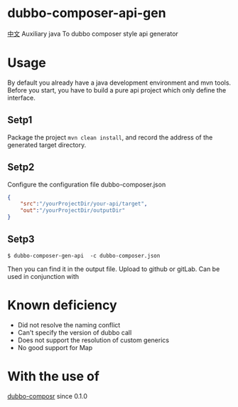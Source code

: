 # dubbo-composer-api-gen
[中文](Readme_CN.md)
Auxiliary java To dubbo composer style api generator

# Usage
By default you already have a java development environment and mvn tools. Before you start, you have to build a pure api project which only define the interface.

## Setp1
Package the project `mvn clean install`, and record the address of the generated target directory.

## Setp2
Configure the configuration file dubbo-composer.json
```json
{
    "src":"/yourProjectDir/your-api/target",
    "out":"/yourProjectDir/outputDir"
}
```
## Setp3

```shell
$ dubbo-composer-gen-api  -c dubbo-composer.json
```
Then you can find it in the output file. Upload to github or gitLab. Can be used in conjunction with



# Known deficiency
- Did not resolve the naming conflict
- Can't specify the version of dubbo call
- Does not support the resolution of custom generics
- No good support for Map

# With the use of
[dubbo-composr](https://www.npmjs.com/package/dubbo-composer) since 0.1.0